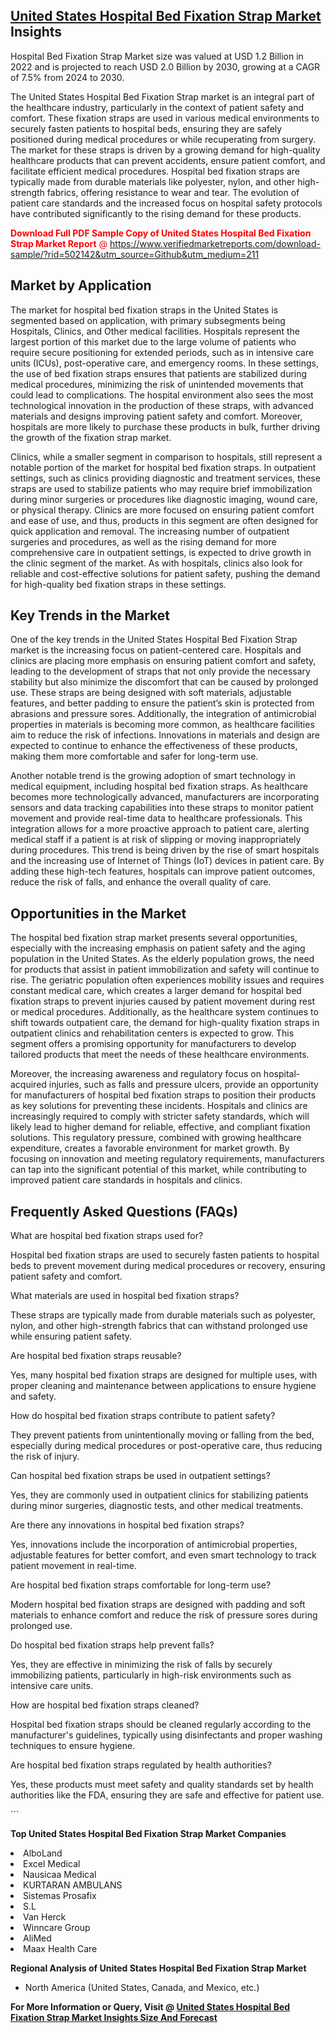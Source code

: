 <h2><a href="https://www.verifiedmarketreports.com/download-sample/?rid=502142&amp;utm_source=Github&amp;utm_medium=211" target="_blank">United States Hospital Bed Fixation Strap Market</a> Insights</h2><p>Hospital Bed Fixation Strap Market size was valued at USD 1.2 Billion in 2022 and is projected to reach USD 2.0 Billion by 2030, growing at a CAGR of 7.5% from 2024 to 2030.</p><p><p>The United States Hospital Bed Fixation Strap market is an integral part of the healthcare industry, particularly in the context of patient safety and comfort. These fixation straps are used in various medical environments to securely fasten patients to hospital beds, ensuring they are safely positioned during medical procedures or while recuperating from surgery. The market for these straps is driven by a growing demand for high-quality healthcare products that can prevent accidents, ensure patient comfort, and facilitate efficient medical procedures. Hospital bed fixation straps are typically made from durable materials like polyester, nylon, and other high-strength fabrics, offering resistance to wear and tear. The evolution of patient care standards and the increased focus on hospital safety protocols have contributed significantly to the rising demand for these products.<p><span class=""><span style="color: #ff0000;"><strong>Download Full PDF Sample Copy of United States Hospital Bed Fixation Strap Market Report</strong> @ </span><a href="https://www.verifiedmarketreports.com/download-sample/?rid=502142&amp;utm_source=Github&amp;utm_medium=211" target="_blank">https://www.verifiedmarketreports.com/download-sample/?rid=502142&amp;utm_source=Github&amp;utm_medium=211</a></span></p></p><h2>Market by Application</h2><p>The market for hospital bed fixation straps in the United States is segmented based on application, with primary subsegments being Hospitals, Clinics, and Other medical facilities. Hospitals represent the largest portion of this market due to the large volume of patients who require secure positioning for extended periods, such as in intensive care units (ICUs), post-operative care, and emergency rooms. In these settings, the use of bed fixation straps ensures that patients are stabilized during medical procedures, minimizing the risk of unintended movements that could lead to complications. The hospital environment also sees the most technological innovation in the production of these straps, with advanced materials and designs improving patient safety and comfort. Moreover, hospitals are more likely to purchase these products in bulk, further driving the growth of the fixation strap market.<p>Clinics, while a smaller segment in comparison to hospitals, still represent a notable portion of the market for hospital bed fixation straps. In outpatient settings, such as clinics providing diagnostic and treatment services, these straps are used to stabilize patients who may require brief immobilization during minor surgeries or procedures like diagnostic imaging, wound care, or physical therapy. Clinics are more focused on ensuring patient comfort and ease of use, and thus, products in this segment are often designed for quick application and removal. The increasing number of outpatient surgeries and procedures, as well as the rising demand for more comprehensive care in outpatient settings, is expected to drive growth in the clinic segment of the market. As with hospitals, clinics also look for reliable and cost-effective solutions for patient safety, pushing the demand for high-quality bed fixation straps in these settings.<h2>Key Trends in the Market</h2><p>One of the key trends in the United States Hospital Bed Fixation Strap market is the increasing focus on patient-centered care. Hospitals and clinics are placing more emphasis on ensuring patient comfort and safety, leading to the development of straps that not only provide the necessary stability but also minimize the discomfort that can be caused by prolonged use. These straps are being designed with soft materials, adjustable features, and better padding to ensure the patient’s skin is protected from abrasions and pressure sores. Additionally, the integration of antimicrobial properties in materials is becoming more common, as healthcare facilities aim to reduce the risk of infections. Innovations in materials and design are expected to continue to enhance the effectiveness of these products, making them more comfortable and safer for long-term use.<p>Another notable trend is the growing adoption of smart technology in medical equipment, including hospital bed fixation straps. As healthcare becomes more technologically advanced, manufacturers are incorporating sensors and data tracking capabilities into these straps to monitor patient movement and provide real-time data to healthcare professionals. This integration allows for a more proactive approach to patient care, alerting medical staff if a patient is at risk of slipping or moving inappropriately during procedures. This trend is being driven by the rise of smart hospitals and the increasing use of Internet of Things (IoT) devices in patient care. By adding these high-tech features, hospitals can improve patient outcomes, reduce the risk of falls, and enhance the overall quality of care.<h2>Opportunities in the Market</h2><p>The hospital bed fixation strap market presents several opportunities, especially with the increasing emphasis on patient safety and the aging population in the United States. As the elderly population grows, the need for products that assist in patient immobilization and safety will continue to rise. The geriatric population often experiences mobility issues and requires constant medical care, which creates a larger demand for hospital bed fixation straps to prevent injuries caused by patient movement during rest or medical procedures. Additionally, as the healthcare system continues to shift towards outpatient care, the demand for high-quality fixation straps in outpatient clinics and rehabilitation centers is expected to grow. This segment offers a promising opportunity for manufacturers to develop tailored products that meet the needs of these healthcare environments.<p>Moreover, the increasing awareness and regulatory focus on hospital-acquired injuries, such as falls and pressure ulcers, provide an opportunity for manufacturers of hospital bed fixation straps to position their products as key solutions for preventing these incidents. Hospitals and clinics are increasingly required to comply with stricter safety standards, which will likely lead to higher demand for reliable, effective, and compliant fixation solutions. This regulatory pressure, combined with growing healthcare expenditure, creates a favorable environment for market growth. By focusing on innovation and meeting regulatory requirements, manufacturers can tap into the significant potential of this market, while contributing to improved patient care standards in hospitals and clinics.<h2>Frequently Asked Questions (FAQs)</h2><p>What are hospital bed fixation straps used for?</p><p>Hospital bed fixation straps are used to securely fasten patients to hospital beds to prevent movement during medical procedures or recovery, ensuring patient safety and comfort.</p><p>What materials are used in hospital bed fixation straps?</p><p>These straps are typically made from durable materials such as polyester, nylon, and other high-strength fabrics that can withstand prolonged use while ensuring patient safety.</p><p>Are hospital bed fixation straps reusable?</p><p>Yes, many hospital bed fixation straps are designed for multiple uses, with proper cleaning and maintenance between applications to ensure hygiene and safety.</p><p>How do hospital bed fixation straps contribute to patient safety?</p><p>They prevent patients from unintentionally moving or falling from the bed, especially during medical procedures or post-operative care, thus reducing the risk of injury.</p><p>Can hospital bed fixation straps be used in outpatient settings?</p><p>Yes, they are commonly used in outpatient clinics for stabilizing patients during minor surgeries, diagnostic tests, and other medical treatments.</p><p>Are there any innovations in hospital bed fixation straps?</p><p>Yes, innovations include the incorporation of antimicrobial properties, adjustable features for better comfort, and even smart technology to track patient movement in real-time.</p><p>Are hospital bed fixation straps comfortable for long-term use?</p><p>Modern hospital bed fixation straps are designed with padding and soft materials to enhance comfort and reduce the risk of pressure sores during prolonged use.</p><p>Do hospital bed fixation straps help prevent falls?</p><p>Yes, they are effective in minimizing the risk of falls by securely immobilizing patients, particularly in high-risk environments such as intensive care units.</p><p>How are hospital bed fixation straps cleaned?</p><p>Hospital bed fixation straps should be cleaned regularly according to the manufacturer's guidelines, typically using disinfectants and proper washing techniques to ensure hygiene.</p><p>Are hospital bed fixation straps regulated by health authorities?</p><p>Yes, these products must meet safety and quality standards set by health authorities like the FDA, ensuring they are safe and effective for patient use.</p>```</p><p><strong>Top United States Hospital Bed Fixation Strap Market Companies</strong></p><div data-test-id=""><p><li>AlboLand</li><li> Excel Medical</li><li> Nausicaa Medical</li><li> KURTARAN AMBULANS</li><li> Sistemas Prosafix</li><li> S.L</li><li> Van Herck</li><li> Winncare Group</li><li> AliMed</li><li> Maax Health Care</li></p><div><strong>Regional Analysis of&nbsp;United States Hospital Bed Fixation Strap Market</strong></div><ul><li dir="ltr"><p dir="ltr">North America&nbsp;(United States, Canada, and Mexico, etc.)</p></li></ul><p><strong>For More Information or Query, Visit @&nbsp;</strong><strong><a href="https://www.verifiedmarketreports.com/product/hospital-bed-fixation-strap-market/?utm_source=Github&amp;utm_medium=211" target="_blank">United States Hospital Bed Fixation Strap Market Insights Size And Forecast</a></strong></p></div>
